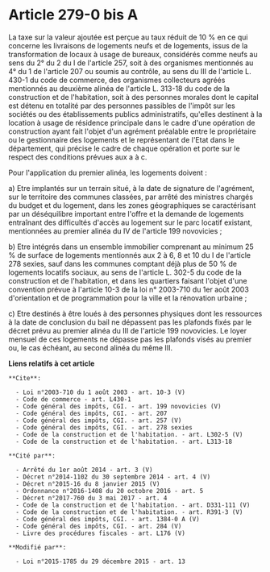 # Article 279-0 bis A

La taxe sur la valeur ajoutée est perçue au taux réduit de 10 % en ce qui concerne les livraisons de logements neufs et de
logements, issus de la transformation de locaux à usage de bureaux, considérés comme neufs au sens du 2° du 2 du I de
l'article 257, soit à des organismes mentionnés au 4° du 1 de l'article 207 ou soumis au contrôle, au sens du III de
l'article L. 430-1 du code de commerce, des organismes collecteurs agréés mentionnés au deuxième alinéa de l'article L.
313-18 du code de la construction et de l'habitation, soit à des personnes morales dont le capital est détenu en totalité par
des personnes passibles de l'impôt sur les sociétés ou des établissements publics administratifs, qu'elles destinent à la
location à usage de résidence principale dans le cadre d'une opération de construction ayant fait l'objet d'un agrément
préalable entre le propriétaire ou le gestionnaire des logements et le représentant de l'Etat dans le département, qui
précise le cadre de chaque opération et porte sur le respect des conditions prévues aux a à c. 

Pour l'application du premier alinéa, les logements doivent : 

a) Etre implantés sur un terrain situé, à la date de signature de l'agrément, sur le territoire des communes classées, par
arrêté des ministres chargés du budget et du logement, dans les zones géographiques se caractérisant par un déséquilibre
important entre l'offre et la demande de logements entraînant des difficultés d'accès au logement sur le parc locatif
existant, mentionnées au premier alinéa du IV de l'article 199 novovicies ; 

b) Etre intégrés dans un ensemble immobilier comprenant au minimum 25 % de surface de logements mentionnés aux 2 à 6, 8 et 10
du I de l'article 278 sexies, sauf dans les communes comptant déjà plus de 50 % de logements locatifs sociaux, au sens de
l'article L. 302-5 du code de la construction et de l'habitation, et dans les quartiers faisant l'objet d'une convention
prévue à l'article 10-3 de la loi n° 2003-710 du 1er août 2003 d'orientation et de programmation pour la ville et la
rénovation urbaine ; 

c) Etre destinés à être loués à des personnes physiques dont les ressources à la date de conclusion du bail ne dépassent pas
les plafonds fixés par le décret prévu au premier alinéa du III de l'article 199 novovicies. Le loyer mensuel de ces
logements ne dépasse pas les plafonds visés au premier ou, le cas échéant, au second alinéa du même III.

**Liens relatifs à cet article**

	**Cite**:

	  - Loi n°2003-710 du 1 août 2003 - art. 10-3 (V)
	  - Code de commerce - art. L430-1
	  - Code général des impôts, CGI. - art. 199 novovicies (V)
	  - Code général des impôts, CGI. - art. 207
	  - Code général des impôts, CGI. - art. 257 (V)
	  - Code général des impôts, CGI. - art. 278 sexies
	  - Code de la construction et de l'habitation. - art. L302-5 (V)
	  - Code de la construction et de l'habitation. - art. L313-18

	**Cité par**:

	  - Arrêté du 1er août 2014 - art. 3 (V)
	  - Décret n°2014-1102 du 30 septembre 2014 - art. 4 (V)
	  - Décret n°2015-16 du 8 janvier 2015 (V)
	  - Ordonnance n°2016-1408 du 20 octobre 2016 - art. 5
	  - Décret n°2017-760 du 3 mai 2017 - art. 4
	  - Code de la construction et de l'habitation. - art. D331-111 (V)
	  - Code de la construction et de l'habitation. - art. R391-3 (V)
	  - Code général des impôts, CGI. - art. 1384-0 A (V)
	  - Code général des impôts, CGI. - art. 284 (V)
	  - Livre des procédures fiscales - art. L176 (V)

	**Modifié par**:

	  - Loi n°2015-1785 du 29 décembre 2015 - art. 13
